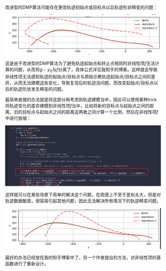 改进型的DMP算法可能存在更改轨迹初始点或目标点以后轨迹形状畸变的问题：

![image-20230322222549918](assets/image-20230322222549918.png)

这是由于改进型的DMP算法为了避免轨迹起始点和终止点相同时非线性项$f$无法计算的问题，从而将$g-y_0$与$f$分离了，具体公式详见我知乎的博客。这样就会导致非线性项无法感知轨迹的起始点/目标点与原始示教轨迹起始点/目标点之间的差异，从而无法建模这些变化，导致复现后的轨迹没问题，而改变起始点/目标点以后的轨迹形状发生畸变的问题。

最简单直接的办法就是将这部分再考虑到轨迹建模当中，因此可以使用某种trick将轨迹变化的差异建模到非线性项$f$当中，比如将新的目标点与起始点之间的距离、旧的目标点与起始点之间的距离这两者之间计算一个比例，然后在非线性项$f$中进行放缩：

![image-20230322223132548](assets/image-20230322223132548.png)

这样就可以在某些场景下简单的解决这个问题，在观感上不至于差别太大，但是对轨迹数据敏感，很容易引起其他问题，因此无法解决所有情况下的轨迹畸变问题。

![image-20230322223318180](assets/image-20230322223318180.png)

最好的办法已经放在我的知乎博客中了，另一个作者提出的方法，对非线性项的基函数进行了重新设计。

